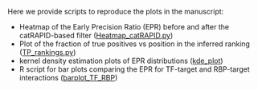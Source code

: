 Here we provide scripts to reproduce the plots in the manuscript:

* Heatmap of the Early Precision Ratio (EPR) before and after the catRAPID-based filter ([Heatmap_catRAPID.py](Heatmap_catRAPID.py))
* Plot of the fraction of true positives vs position in the inferred ranking ([TP_rankings.py](TP_rankings.py))
* kernel density estimation plots of EPR distributions ([kde_plot](./kde_plot/))
* R script for bar plots comparing the EPR for TF-target and RBP-target interactions ([barplot_TF_RBP](./barplot_TF_RBP/))
